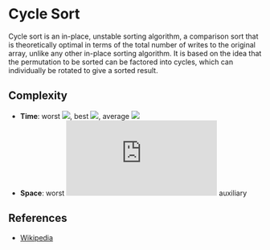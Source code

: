 # Cycle Sort
Cycle sort is an in-place, unstable sorting algorithm, a comparison sort that is theoretically optimal in terms of the total number of writes to the original array, unlike any other in-place sorting algorithm. It is based on the idea that the permutation to be sorted can be factored into cycles, which can individually be rotated to give a sorted result.

## Complexity
* **Time**: worst ![](https://latex.codecogs.com/svg.latex?O(n^2)), best ![](https://latex.codecogs.com/svg.latex?O(n^2)), average ![](https://latex.codecogs.com/svg.latex?O(n^2))
* **Space**: worst ![](https://latex.codecogs.com/svg.latex?O(1)) auxiliary

## References
* [Wikipedia](https://en.wikipedia.org/wiki/Cycle_sort)